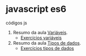 # javascript es6
 códigos js

1. Resumo da aula [Variáveis]( https://github.com/AlyssonBatista/javascript-es6/blob/4860bfe43325f5d3dae5326c6d7ab5ac9dc9d3a9/variaveis/variaveis.js).
   - [Exercícios variáveis]( https://github.com/AlyssonBatista/javascript-es6/blob/4860bfe43325f5d3dae5326c6d7ab5ac9dc9d3a9/variaveis/exercicio.js) 
1. Resumo da aula [Tipos de dados]( https://github.com/AlyssonBatista/javascript-es6/blob/331e62b8961f0ce9921dbb4065243df2e1824cb6/2.Tipos%20de%20dados/tiposDados.js).
   - [Exercícios tipos de dados]( https://github.com/AlyssonBatista/javascript-es6/blob/749a6e018649537b8d5e290ea5c54c64b3d358ff/2.Tipos%20de%20dados/exercicio.js)    
